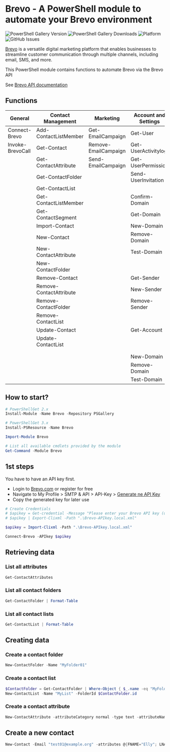# Brevo - A PowerShell module to automate your Brevo environment
![PowerShell Gallery Version](https://img.shields.io/powershellgallery/v/Brevo?label=PSGallery%20Version)
![PowerShell Gallery Downloads](https://img.shields.io/powershellgallery/dt/Brevo?label=Downloads)
![Platform](https://img.shields.io/badge/Platform-Windows|Linux|MacOS-blue)
![GitHub Issues](https://img.shields.io/github/issues/tsubotitsch/Brevo?label=Issues)

[Brevo](https://www.brevo.com) is a versatile digital marketing platform that enables businesses to streamline customer communication through multiple channels, including email, SMS, and more.

This PowerShell module contains functions to automate Brevo via the Brevo API

See [Brevo API documentation](https://developers.brevo.com/reference/getting-started-1)

## Functions

| General          | Contact Management    | Marketing           | Account and Settings |
| ---------------- | --------------------- | ------------------- | -------------------- |
| Connect-Brevo    | Add-ContactListMember | Get-EmailCampaign    | Get-User             |
| Invoke-BrevoCall | Get-Contact           | Remove-EmailCampaign | Get-UserActivitylog  |
|                  | Get-ContactAttribute  | Send-EmailCampaign   | Get-UserPermission  |
|                  | Get-ContactFolder     |                     | Send-UserInvitation  |
|                  | Get-ContactList       |                     |                      |
|                  | Get-ContactListMember |                     | Confirm-Domain       |
|                  | Get-ContactSegment    |                     | Get-Domain           |
|                  | Import-Contact        |                     | New-Domain           |
|                  | New-Contact           |                     | Remove-Domain        |
|                  | New-ContactAttribute  |                     | Test-Domain          |
|                  | New-ContactFolder     |                     |                      |
|                  | Remove-Contact        |                     | Get-Sender           |
|                  | Remove-ContactAttribute |                   | New-Sender           |
|                  | Remove-ContactFolder  |                     | Remove-Sender        |
|                  | Remove-ContactList    |                     |                      |
|                  | Update-Contact        |                     | Get-Account          |
|                  | Update-ContactList    |                     |                      |
|                  |                       |                     |                      |
|                  |                       |                     |                      |
|                  |                       |                     | New-Domain           |
|                  |                       |                     | Remove-Domain        |
|                  |                       |                     | Test-Domain          |

## How to start?

```powershell
# PowerShellGet 2.x
Install-Module -Name Brevo -Repository PSGallery

# PowerShellGet 3.x
Install-PSResource -Name Brevo

Import-Module Brevo

# List all available cmdlets provided by the module
Get-Command -Module Brevo
```

## 1st steps

You have to have an API key first.

- Login to [Brevo.com](https://brevo.com) or register for free
- Navigate to My Profile > SMTP & API > API-Key > [Generate ne API Key](https://app.brevo.com/settings/keys/api)
- Copy the generated key for later use

```powershell
# Create Credentials
# $apikey = Get-credential -Message "Please enter your Brevo API key (username doesn't matter)"
# $apikey | Export-Clixml -Path ".\Brevo-APIkey.local.xml"

$apikey = Import-Clixml -Path ".\Brevo-APIkey.local.xml"

Connect-Brevo -APIkey $apikey
```

## Retrieving data

### List all attributes

```powershell
Get-ContactAttributes
```

### List all contact folders

```powershell
Get-ContactFolder | Format-Table
```

### List all contact lists

```powershell
Get-ContactList | Format-Table
```

## Creating data

### Create a contact folder

```powershell
New-ContactFolder -Name "MyFolder01"
```

### Create a contact list

```powershell
$ContactFolder = Get-ContactFolder | Where-Object { $_.name -eq "MyFolder01" }
New-ContactList -Name "MyList" -FolderId $ContactFolder.id
```

### Create a contact attribute

```powershell
New-ContactAttribute -attributeCategory normal -type text -attributeName USERTYPE
```

## Create a new contact

```powershell
New-Contact -Email "test01@example.org" -attributes @{FNAME="Elly"; LNAME="Roger";COUNTRIES=@("India","China")} -listIds 22,355
```
